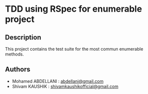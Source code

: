# TDD using RSpec for enumerable project

## Description

This project contains the test suite for the most commun enumerable methods. 

## Authors

* Mohamed ABDELLANI : abdellani@gmail.com
* Shivam KAUSHIK : shivamkaushikofficial@gmail.com 